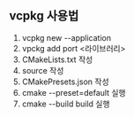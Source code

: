 
## vcpkg 사용법

1. vcpkg new --application
2. vpckg add port <라이브러리>
3. CMakeLists.txt 작성
4. source 작성
5. CMakePresets.json 작성
6. cmake --preset=default 실행
7. cmake --build build 실행